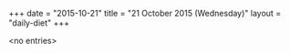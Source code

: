 +++
date = "2015-10-21"
title = "21 October 2015 (Wednesday)"
layout = "daily-diet"
+++

<p>&lt;no entries&gt;</p>